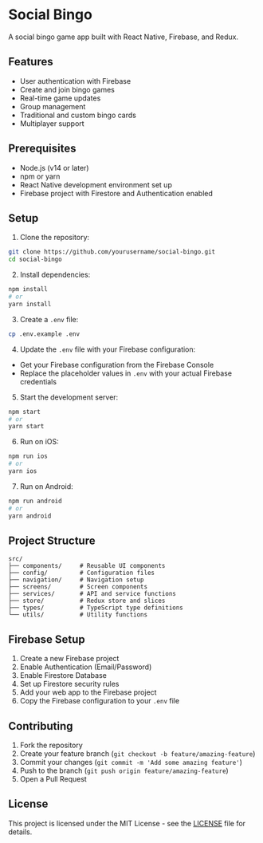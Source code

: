 # Social Bingo

A social bingo game app built with React Native, Firebase, and Redux.

## Features

- User authentication with Firebase
- Create and join bingo games
- Real-time game updates
- Group management
- Traditional and custom bingo cards
- Multiplayer support

## Prerequisites

- Node.js (v14 or later)
- npm or yarn
- React Native development environment set up
- Firebase project with Firestore and Authentication enabled

## Setup

1. Clone the repository:

```bash
git clone https://github.com/yourusername/social-bingo.git
cd social-bingo
```

2. Install dependencies:

```bash
npm install
# or
yarn install
```

3. Create a `.env` file:

```bash
cp .env.example .env
```

4. Update the `.env` file with your Firebase configuration:

- Get your Firebase configuration from the Firebase Console
- Replace the placeholder values in `.env` with your actual Firebase credentials

5. Start the development server:

```bash
npm start
# or
yarn start
```

6. Run on iOS:

```bash
npm run ios
# or
yarn ios
```

7. Run on Android:

```bash
npm run android
# or
yarn android
```

## Project Structure

```
src/
├── components/     # Reusable UI components
├── config/         # Configuration files
├── navigation/     # Navigation setup
├── screens/        # Screen components
├── services/       # API and service functions
├── store/          # Redux store and slices
├── types/          # TypeScript type definitions
└── utils/          # Utility functions
```

## Firebase Setup

1. Create a new Firebase project
2. Enable Authentication (Email/Password)
3. Enable Firestore Database
4. Set up Firestore security rules
5. Add your web app to the Firebase project
6. Copy the Firebase configuration to your `.env` file

## Contributing

1. Fork the repository
2. Create your feature branch (`git checkout -b feature/amazing-feature`)
3. Commit your changes (`git commit -m 'Add some amazing feature'`)
4. Push to the branch (`git push origin feature/amazing-feature`)
5. Open a Pull Request

## License

This project is licensed under the MIT License - see the [LICENSE](LICENSE) file for details.
